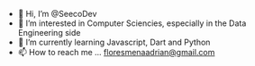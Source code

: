 - 👋 Hi, I’m @SeecoDev
- 👀 I’m interested in Computer Sciencies, especially in the Data Engineering side
- 🌱 I’m currently learning Javascript, Dart and Python
- 📫 How to reach me ... floresmenaadrian@gmail.com

<!---
SeecoDev/SeecoDev is a ✨ special ✨ repository because its `README.md` (this file) appears on your GitHub profile.
You can click the Preview link to take a look at your changes.
--->
